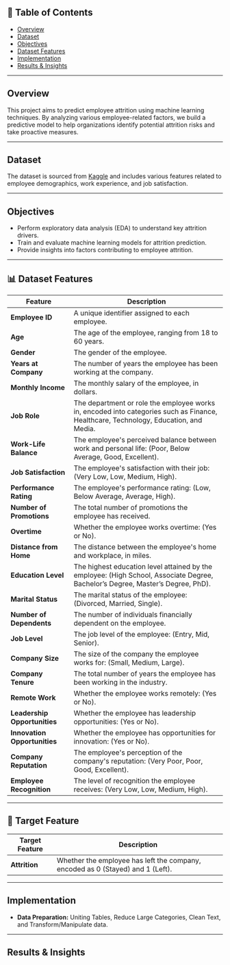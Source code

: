## 📌 Table of Contents
- [Overview](#overview)
- [Dataset](#dataset)
- [Objectives](#objectives)
- [Dataset Features](#dataset-features)
- [Implementation](#implementation)
- [Results & Insights](#results--insights)

---

## Overview
This project aims to predict employee attrition using machine learning techniques. By analyzing various employee-related factors, we build a predictive model to help organizations identify potential attrition risks and take proactive measures.

---

## Dataset
The dataset is sourced from [Kaggle](https://www.kaggle.com/datasets/stealthtechnologies/employee-attrition-dataset/data) and includes various features related to employee demographics, work experience, and job satisfaction.

---

## Objectives
- Perform exploratory data analysis (EDA) to understand key attrition drivers.
- Train and evaluate machine learning models for attrition prediction.
- Provide insights into factors contributing to employee attrition.

---

## 📊 Dataset Features  

| Feature                     | Description |
|-----------------------------------------|-------------|
| **Employee ID**             | A unique identifier assigned to each employee. |
| **Age**                     | The age of the employee, ranging from 18 to 60 years. |
| **Gender**                  | The gender of the employee. |
| **Years at Company**        | The number of years the employee has been working at the company. |
| **Monthly Income**          | The monthly salary of the employee, in dollars. |
| **Job Role**                | The department or role the employee works in, encoded into categories such as Finance, Healthcare, Technology, Education, and Media. |
| **Work-Life Balance**       | The employee's perceived balance between work and personal life: (Poor, Below Average, Good, Excellent). |
| **Job Satisfaction**        | The employee's satisfaction with their job: (Very Low, Low, Medium, High). |
| **Performance Rating**      | The employee's performance rating: (Low, Below Average, Average, High). |
| **Number of Promotions**    | The total number of promotions the employee has received. |
| **Overtime**                | Whether the employee works overtime: (Yes or No). |
| **Distance from Home**      | The distance between the employee's home and workplace, in miles. |
| **Education Level**         | The highest education level attained by the employee: (High School, Associate Degree, Bachelor’s Degree, Master’s Degree, PhD). |
| **Marital Status**          | The marital status of the employee: (Divorced, Married, Single). |
| **Number of Dependents**    | The number of individuals financially dependent on the employee. |
| **Job Level**               | The job level of the employee: (Entry, Mid, Senior). |
| **Company Size**           | The size of the company the employee works for: (Small, Medium, Large). |
| **Company Tenure**         | The total number of years the employee has been working in the industry. |
| **Remote Work**            | Whether the employee works remotely: (Yes or No). |
| **Leadership Opportunities** | Whether the employee has leadership opportunities: (Yes or No). |
| **Innovation Opportunities** | Whether the employee has opportunities for innovation: (Yes or No). |
| **Company Reputation**     | The employee's perception of the company's reputation: (Very Poor, Poor, Good, Excellent). |
| **Employee Recognition**   | The level of recognition the employee receives: (Very Low, Low, Medium, High). |

---


## 🎯 Target Feature

| Target Feature   | Description |  
|-----------|-------------|
| **Attrition** | Whether the employee has left the company, encoded as 0 (Stayed) and 1 (Left). |

---

## Implementation
- **Data Preparation:** Uniting Tables, Reduce Large Categories, Clean Text, and Transform/Manipulate data.

---

## Results & Insights